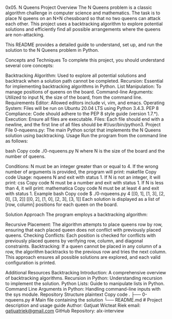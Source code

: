 0x05. N Queens
Project Overview
The N Queens problem is a classic algorithm challenge in computer science and mathematics. The task is to place N queens on an N×N chessboard so that no two queens can attack each other. This project uses a backtracking algorithm to explore potential solutions and efficiently find all possible arrangements where the queens are non-attacking.

This README provides a detailed guide to understand, set up, and run the solution to the N Queens problem in Python.

Concepts and Techniques
To complete this project, you should understand several core concepts:

Backtracking Algorithm: Used to explore all potential solutions and backtrack when a solution path cannot be completed.
Recursion: Essential for implementing backtracking algorithms in Python.
List Manipulation: To manage positions of queens on the board.
Command-line Arguments: Utilized to input N, the size of the board, from the command line.
Requirements
Editor: Allowed editors include vi, vim, and emacs.
Operating System: Files will be run on Ubuntu 20.04 LTS using Python 3.4.3.
PEP 8 Compliance: Code should adhere to the PEP 8 style guide (version 1.7.*).
Execution: Ensure all files are executable.
Files: Each file should end with a newline, and the first line of all files should be #!/usr/bin/python3.
Project File
0-nqueens.py: The main Python script that implements the N Queens solution using backtracking.
Usage
Run the program from the command line as follows:

bash
Copy code
./0-nqueens.py N
where N is the size of the board and the number of queens.

Conditions:
N must be an integer greater than or equal to 4.
If the wrong number of arguments is provided, the program will print:
makefile
Copy code
Usage: nqueens N
and exit with status 1.
If N is not an integer, it will print:
css
Copy code
N must be a number
and exit with status 1.
If N is less than 4, it will print:
mathematica
Copy code
N must be at least 4
and exit with status 1.
Example
bash
Copy code
$ ./0-nqueens.py 4
[[0, 1], [1, 3], [2, 0], [3, 2]]
[[0, 2], [1, 0], [2, 3], [3, 1]]
Each solution is displayed as a list of [row, column] positions for each queen on the board.

Solution Approach
The program employs a backtracking algorithm:

Recursive Placement: The algorithm attempts to place queens row by row, ensuring that each placed queen does not conflict with previously placed queens.
Checking Conflicts: Each position is checked for conflicts with previously placed queens by verifying row, column, and diagonal constraints.
Backtracking: If a queen cannot be placed in any column of a row, the algorithm backtracks to the previous row and tries the next column.
This approach ensures all possible solutions are explored, and each valid configuration is printed.

Additional Resources
Backtracking Introduction: A comprehensive overview of backtracking algorithms.
Recursion in Python: Understanding recursion to implement the solution.
Python Lists: Guide to manipulate lists in Python.
Command Line Arguments in Python: Handling command-line inputs with the sys module.
Repository Structure
plaintext
Copy code
.
├── 0-nqueens.py        # Main file containing the solution
└── README.md           # Project description and usage guide
Author: Gatjuat Wicteat Riek
email: gatjuatriek@gmail.com
GitHub Repository: alx-interview
